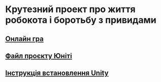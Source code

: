 
# Крутезний проект про  життя робокота і боротьбу з привидами
## [Онлайн гра](Web/index.html)
## [Файл проєкту Юніті](Sa14UB07CatPlatformer.unitypackage)
## [Інструкція встановлення Unity](../../../tutorials/InstallUnity.md)
